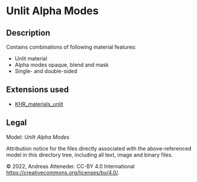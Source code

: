 # Unlit Alpha Modes

## Description

Contains combinations of following material features:

- Unlit material
- Alpha modes opaque, blend and mask
- Single- and double-sided

## Extensions used

- [KHR_materials_unlit](https://github.com/KhronosGroup/glTF/tree/main/extensions/2.0/Khronos/KHR_materials_unlit)

## Legal

Model: *Unlit Alpha Modes*

Attribution notice for the files directly associated with the above-referenced model in this directory tree, including all text, image and binary files.

&copy; 2022, Andreas Atteneder. CC-BY 4.0 International <https://creativecommons.org/licenses/by/4.0/>.
